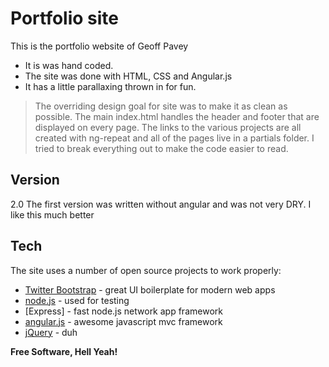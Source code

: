 Portfolio site
=========

This is the portfolio website of Geoff Pavey

  - It is was hand coded.
  - The site was done with HTML, CSS and Angular.js
  - It has a little parallaxing thrown in for fun.



>The overriding design goal for site was to make it as clean as possible.
The main index.html handles the header and footer that are displayed on every page. The links to the various projects are all created with ng-repeat and all of the pages live in a partials folder.  I tried to break everything out to make the code easier to read.



Version
----

2.0
The first version was written without angular and was not very DRY.  I like this much better

Tech
-----------

The site uses a number of open source projects to work properly:

* [Twitter Bootstrap] - great UI boilerplate for modern web apps
* [node.js] - used for testing
* [Express] - fast node.js network app framework
* [angular.js] - awesome javascript mvc framework
* [jQuery] - duh




**Free Software, Hell Yeah!**


[node.js]:http://nodejs.org
[Twitter Bootstrap]:http://twitter.github.com/bootstrap/
[angular.js]:https://angularjs.org
[jQuery]:http://jquery.com
